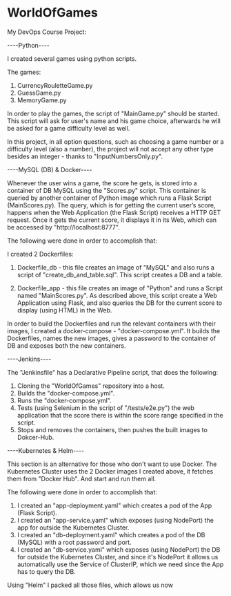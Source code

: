 # WorldOfGames
My DevOps Course Project:

----Python----

I created several games using python scripts.

The games:
1. CurrencyRouletteGame.py
2. GuessGame.py
3. MemoryGame.py

In order to play the games, the script of "MainGame.py" should be started.
This script will ask for user's name and his game choice, afterwards he will be asked for a game difficulty level as well.

In this project, in all option questions, such as choosing a game number or a difficulty level (also a number), the project will not accept any other type besides an integer - thanks to "InputNumbersOnly.py".




----MySQL (DB) & Docker----

Whenever the user wins a game, the score he gets, is stored into a container of DB MySQL using the "Scores.py" script.
This container is queried by another container of Python image which runs a Flask Script (MainScores.py). The query, which is for getting the current user’s score, happens when the Web Application (the Flask Script) receives a HTTP GET request. Once it gets the current score, it displays it in its Web, which can be accessed by "http://localhost:8777".


The following were done in order to accomplish that:

I created 2 Dockerfiles:

1. Dockerfile_db - this file creates an image of "MySQL" and also runs a script of "create_db_and_table.sql".
This script creates a DB and a table.

2. Dockerfile_app - this file creates an image of "Python" and runs a Script named "MainScores.py".
As described above, this script create a Web Application using Flask, and also queries the DB for the current score to display (using HTML) in the Web.


In order to build the Dockerfiles and run the relevant containers with their images, I created a docker-compose - "docker-compose.yml".
It builds the Dockerfiles, names the new images, gives a password to the container of DB and exposes both the new containers.




----Jenkins----

The "Jenkinsfile" has a Declarative Pipeline script, that does the following:

1. Cloning the "WorldOfGames" repository into a host.
2. Builds the "docker-compose.yml".
3. Runs the "docker-compose.yml".
4. Tests (using Selenium in the script of "/tests/e2e.py") the web application that the score there is within the score range specified in the script.
5. Stops and removes the containers, then pushes the built images to Dokcer-Hub.




----Kubernetes & Helm----

 This section is an alternative for those who don't want to use Docker.
 The Kubernetes Cluster uses the 2 Docker images I created above, it fetches them from "Docker Hub".
 And start and run them all. 
 
The following were done in order to accomplish that:

1. I created an "app-deployment.yaml" which creates a pod of the App (Flask Script).
2. I created an "app-service.yaml" which exposes (using NodePort) the app for outside the Kubernetes Cluster.
3. I created an "db-deployment.yaml" which creates a pod of the DB (MySQL) with a root password and port.
4. I created an "db-service.yaml" which exposes (using NodePort) the DB for outside the Kubernetes Cluster, and since it's NodePort it      allows us automatically use the Service of ClusterIP, which we need since the App has to query the DB.

Using "Helm" I packed all those files, which allows us now 
